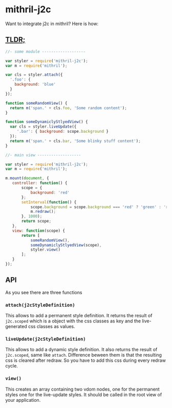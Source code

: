 # mithril-j2c

Want to integrate j2c in mithril? Here is how:

## [TLDR;](http://jsfiddle.net/qe805q4q/4/)

```javascript
//- some module -------------------

var styler = require('mithril-j2c');
var m = require('mithril');

var cls = styler.attach({
  '.foo': {
    background: 'blue'
  }
});

function someRandomView() {
  return m('span.' + cls.foo, 'Some random content');
}

function someDynamiclyStlyedView() {
  var cls = styler.liveUpdate({
     '.bar': { background: scope.background }
  });
  return m('span.' + cls.bar, 'Some blinky stuff content');
}

//- main view -------------------

var styler = require('mithril-j2c');
var m = require('mithril');

m.mount(document, {
   controller: function() {
       scope = {
           background: 'red'
       };
       setInterval(function() {
           scope.background = scope.background === 'red' ? 'green' : 'red';
           m.redraw();
       }, 1000);
       return scope;
   },
   view: function(scope) {
       return [
           someRandomView(),
           someDynamiclyStlyedView(scope),
           styler.view()
       ];
   }
});
```

## API

As you see there are three functions

### `attach(j2cStyleDefinition)`

This allows to add a permanent style definition. It returns the result of
`j2c.scoped` which is a object with the css classes as key and the
live-generated css classes as values.

### `liveUpdate(j2cStyleDefinition)`

This allows to add a dynamic style definition. It also returns the result of
`j2c.scoped`, same like `attach`. Difference beween them is that the resulting
css is cleared after redraw. So you have to add this css during every redraw
cycle.

### `view()`

This creates an array containing two vdom nodes, one for the permanent styles
one for the live-update styles. It should be called in the root view of your
application.

